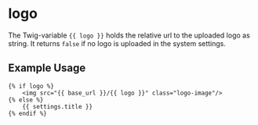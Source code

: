 # logo

The Twig-variable  `{{ logo }}` holds the relative url to the uploaded logo as string. It returns `false` if no logo is uploaded in the system settings.

## Example Usage

```Twig
{% if logo %}
    <img src="{{ base_url }}/{{ logo }}" class="logo-image"/>
{% else %}
    {{ settings.title }}
{% endif %}
```

